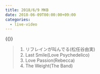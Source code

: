 ```yaml
---
title: 2018/6/9 MKB
date: 2018-06-09T00:00:00+09:00
categories:
  - live-video
---
```


{{<youtube OA0406zL7BU>}}

> 1. リフレインが叫んでる(松任谷由実)  
> 2. Last Smile(Love Psychedelico)  
> 3. Love Passion(Rebecca)  
> 4. The Weight(The Band)  